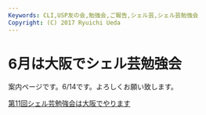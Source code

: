 ```yaml
---
Keywords: CLI,USP友の会,勉強会,ご報告,シェル芸,シェル芸勉強会
Copyright: (C) 2017 Ryuichi Ueda
---
```


# 6月は大阪でシェル芸勉強会
案内ページです。6/14です。よろしくお願い致します。

<a href="http://www.usptomo.com/PAGE=20140503USPSTUDY" target="_blank">第11回シェル芸勉強会は大阪でやります</a>

